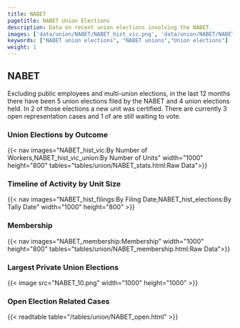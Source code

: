 ```yaml
---
title: NABET
pagetitle: NABET Union Elections
description: Data on recent union elections involving the NABET.
images: ['data/union/NABET/NABET_hist_vic.png', 'data/union/NABET/NABET_hist_size.png', 'data/union/NABET/NABET_10.png']
keywords: ["NABET union elections", "NABET unions","Union elections"]
weight: 1
---
```

##  NABET

Excluding public employees and multi-union elections, in the last 12 months there have been 5 union elections filed by the NABET and 4 union elections held. In 2 of those elections a new unit was certified. There are currently 3 open representation cases and 1 of are still waiting to vote.

### Union Elections by Outcome
{{< nav images="NABET_hist_vic:By Number of Workers,NABET_hist_vic_union:By Number of Units" width="1000" height="800" tables="tables/union/NABET_stats.html:Raw Data">}}

### Timeline of Activity by Unit Size
{{< nav images="NABET_hist_filings:By Filing Date,NABET_hist_elections:By Tally Date" width="1000" height="800" >}}

### Membership
{{< nav images="NABET_membership:Membership" width="1000" height="800" tables="tables/union/NABET_membership.html:Raw Data">}}

### Largest Private Union Elections
{{< image src="NABET_10.png" width="1000" height="1000"  >}}

### Open Election Related Cases
{{< readtable table="/tables/union/NABET_open.html" >}}

